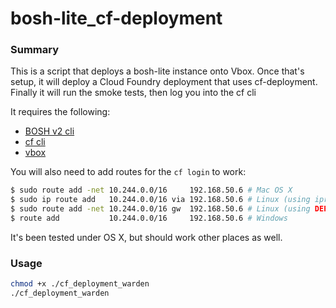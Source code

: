 # bosh-lite_cf-deployment

### Summary

This is a script that deploys a bosh-lite instance onto Vbox.  Once that's setup, it will deploy a Cloud Foundry deployment that uses cf-deployment. Finally it will run the smoke tests, then log you into the cf cli

It requires the following:
* [BOSH v2 cli](https://bosh.io/docs/cli-v2.html)
* [cf cli](https://docs.cloudfoundry.org/cf-cli)
* [vbox](https://www.virtualbox.org/wiki/Downloads)

You will also need to add routes for the `cf login` to work:
```bash
$ sudo route add -net 10.244.0.0/16     192.168.50.6 # Mac OS X
$ sudo ip route add   10.244.0.0/16 via 192.168.50.6 # Linux (using iproute2 suite)
$ sudo route add -net 10.244.0.0/16 gw  192.168.50.6 # Linux (using DEPRECATED route command)
$ route add           10.244.0.0/16     192.168.50.6 # Windows
```

It's been tested under OS X, but should work other places as well.

### Usage
```bash
chmod +x ./cf_deployment_warden
./cf_deployment_warden
```

